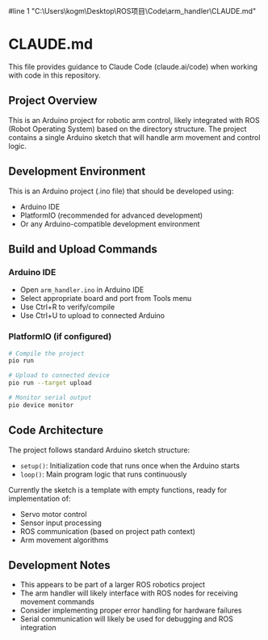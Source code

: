 #line 1 "C:\\Users\\kogm\\Desktop\\ROS项目\\Code\\arm_handler\\CLAUDE.md"
# CLAUDE.md

This file provides guidance to Claude Code (claude.ai/code) when working with code in this repository.

## Project Overview

This is an Arduino project for robotic arm control, likely integrated with ROS (Robot Operating System) based on the directory structure. The project contains a single Arduino sketch that will handle arm movement and control logic.

## Development Environment

This is an Arduino project (.ino file) that should be developed using:
- Arduino IDE
- PlatformIO (recommended for advanced development)
- Or any Arduino-compatible development environment

## Build and Upload Commands

### Arduino IDE
- Open `arm_handler.ino` in Arduino IDE
- Select appropriate board and port from Tools menu
- Use Ctrl+R to verify/compile
- Use Ctrl+U to upload to connected Arduino

### PlatformIO (if configured)
```bash
# Compile the project
pio run

# Upload to connected device
pio run --target upload

# Monitor serial output
pio device monitor
```

## Code Architecture

The project follows standard Arduino sketch structure:

- `setup()`: Initialization code that runs once when the Arduino starts
- `loop()`: Main program logic that runs continuously

Currently the sketch is a template with empty functions, ready for implementation of:
- Servo motor control
- Sensor input processing  
- ROS communication (based on project path context)
- Arm movement algorithms

## Development Notes

- This appears to be part of a larger ROS robotics project
- The arm handler will likely interface with ROS nodes for receiving movement commands
- Consider implementing proper error handling for hardware failures
- Serial communication will likely be used for debugging and ROS integration